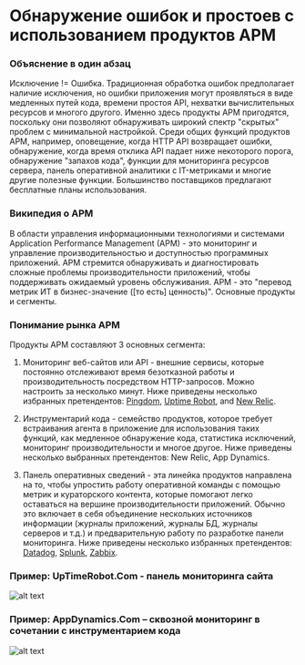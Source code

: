 # Обнаружение ошибок и простоев с использованием продуктов APM


### Объяснение в один абзац

Исключение != Ошибка. Традиционная обработка ошибок предполагает наличие исключения, но ошибки приложения могут проявляться в виде медленных путей кода, времени простоя API, нехватки вычислительных ресурсов и многого другого. Именно здесь продукты APM пригодятся, поскольку они позволяют обнаруживать широкий спектр "скрытых" проблем с минимальной настройкой. Среди общих функций продуктов APM, например, оповещение, когда HTTP API возвращает ошибки, обнаружение, когда время отклика API падает ниже некоторого порога, обнаружение "запахов кода", функции для мониторинга ресурсов сервера, панель оперативной аналитики с IT-метриками и многие другие полезные функции. Большинство поставщиков предлагают бесплатные планы использования.

### Википедия о APM

В области управления информационными технологиями и системами Application Performance Management (APM) - это мониторинг и управление производительностью и доступностью программных приложений. APM стремится обнаруживать и диагностировать сложные проблемы производительности приложений, чтобы поддерживать ожидаемый уровень обслуживания. APM - это "перевод метрик ИТ в бизнес-значение ([то есть] ценность)". Основные продукты и сегменты.

### Понимание рынка APM

Продукты APM составляют 3 основных сегмента:

1. Мониторинг веб-сайтов или API - внешние сервисы, которые постоянно отслеживают время безотказной работы и производительность посредством HTTP-запросов. Можно настроить за несколько минут. Ниже приведены несколько избранных претендентов: [Pingdom](https://www.pingdom.com/), [Uptime Robot](https://uptimerobot.com/), and [New Relic](https://newrelic.com/application-monitoring).

2. Инструментарий кода - семейство продуктов, которое требует встраивания агента в приложение для использования таких функций, как медленное обнаружение кода, статистика исключений, мониторинг производительности и многое другое. Ниже приведены несколько выбранных претендентов: New Relic, App Dynamics.

3. Панель оперативных сведений - эта линейка продуктов направлена ​​на то, чтобы упростить работу оперативной команды с помощью метрик и кураторского контента, которые помогают легко оставаться на вершине производительности приложений. Обычно это включает в себя объединение нескольких источников информации (журналы приложений, журналы БД, журналы серверов и т.д.) и предварительную работу по разработке панели мониторинга. Ниже приведены несколько избранных претендентов: [Datadog](https://www.datadoghq.com/), [Splunk](https://www.splunk.com/), [Zabbix](https://www.zabbix.com/).



### Пример: UpTimeRobot.Com - панель мониторинга сайта
![alt text](https://github.com/i0natan/nodebestpractices/blob/master/assets/images/uptimerobot.jpg "Панель мониторинга сайта")

 ### Пример: AppDynamics.Com – сквозной мониторинг в сочетании с инструментарием кода
![alt text](https://github.com/i0natan/nodebestpractices/blob/master/assets/images/app-dynamics-dashboard.png "Сквозной мониторинг в сочетании с инструментарием кода")
